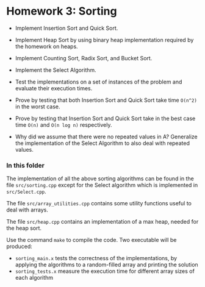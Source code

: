 # Homework 3: Sorting

* Implement Insertion Sort and Quick Sort.
  
* Implement Heap Sort by using binary heap implementation required by the homework on heaps.
  
* Implement Counting Sort, Radix Sort, and Bucket Sort.

* Implement the Select Algorithm.

* Test the implementations on a set of instances of the problem and evaluate their execution times.

* Prove by testing that both Insertion Sort and Quick Sort take time `O(n^2)` in the worst case.

* Prove by testing that Insertion Sort and Quick Sort take in the best case time `O(n)` and `O(n log n)` respectively.

* Why did we assume that there were no repeated values in A? Generalize the implementation of the Select Algorithm to also deal with repeated values.


### In this folder

The implementation of all the above sorting algorithms can be found in the file `src/sorting.cpp` except for the Select algorithm
which is implemented in `src/Select.cpp`. 

The file `src/array_utilities.cpp` contains some utility functions useful to deal with arrays.

The file `src/heap.cpp` contains an implementation of a max heap, needed for the heap sort.

Use the command `make` to compile the code. Two executable will be produced:
* `sorting_main.x` tests the correctness of the implementations, by applying the algorithms to a random-filled array and printing the solution
* `sorting_tests.x` measure the execution time for different array sizes of each algorithm
